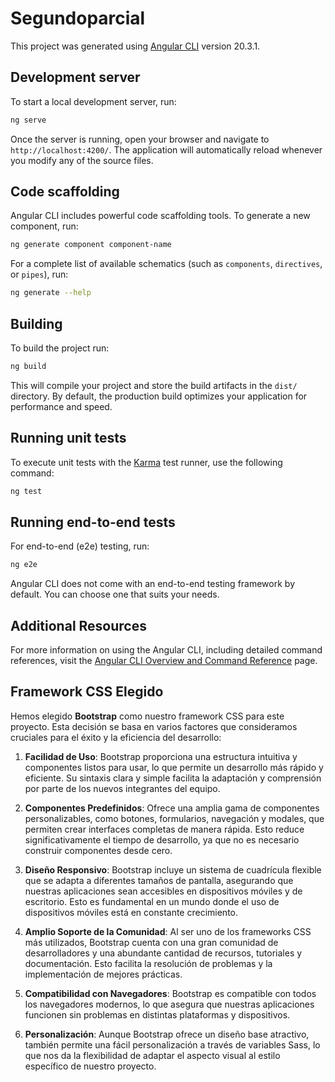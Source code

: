 # Segundoparcial

This project was generated using [Angular CLI](https://github.com/angular/angular-cli) version 20.3.1.

## Development server

To start a local development server, run:

```bash
ng serve
```

Once the server is running, open your browser and navigate to `http://localhost:4200/`. The application will automatically reload whenever you modify any of the source files.

## Code scaffolding

Angular CLI includes powerful code scaffolding tools. To generate a new component, run:

```bash
ng generate component component-name
```

For a complete list of available schematics (such as `components`, `directives`, or `pipes`), run:

```bash
ng generate --help
```

## Building

To build the project run:

```bash
ng build
```

This will compile your project and store the build artifacts in the `dist/` directory. By default, the production build optimizes your application for performance and speed.

## Running unit tests

To execute unit tests with the [Karma](https://karma-runner.github.io) test runner, use the following command:

```bash
ng test
```

## Running end-to-end tests

For end-to-end (e2e) testing, run:

```bash
ng e2e
```

Angular CLI does not come with an end-to-end testing framework by default. You can choose one that suits your needs.

## Additional Resources

For more information on using the Angular CLI, including detailed command references, visit the [Angular CLI Overview and Command Reference](https://angular.dev/tools/cli) page.


## Framework CSS Elegido

Hemos elegido **Bootstrap** como nuestro framework CSS para este proyecto. Esta decisión se basa en varios factores que consideramos cruciales para el éxito y la eficiencia del desarrollo:

1. **Facilidad de Uso**: Bootstrap proporciona una estructura intuitiva y componentes listos para usar, lo que permite un desarrollo más rápido y eficiente. Su sintaxis clara y simple facilita la adaptación y comprensión por parte de los nuevos integrantes del equipo.

2. **Componentes Predefinidos**: Ofrece una amplia gama de componentes personalizables, como botones, formularios, navegación y modales, que permiten crear interfaces completas de manera rápida. Esto reduce significativamente el tiempo de desarrollo, ya que no es necesario construir componentes desde cero.

3. **Diseño Responsivo**: Bootstrap incluye un sistema de cuadrícula flexible que se adapta a diferentes tamaños de pantalla, asegurando que nuestras aplicaciones sean accesibles en dispositivos móviles y de escritorio. Esto es fundamental en un mundo donde el uso de dispositivos móviles está en constante crecimiento.

4. **Amplio Soporte de la Comunidad**: Al ser uno de los frameworks CSS más utilizados, Bootstrap cuenta con una gran comunidad de desarrolladores y una abundante cantidad de recursos, tutoriales y documentación. Esto facilita la resolución de problemas y la implementación de mejores prácticas.

5. **Compatibilidad con Navegadores**: Bootstrap es compatible con todos los navegadores modernos, lo que asegura que nuestras aplicaciones funcionen sin problemas en distintas plataformas y dispositivos.

6. **Personalización**: Aunque Bootstrap ofrece un diseño base atractivo, también permite una fácil personalización a través de variables Sass, lo que nos da la flexibilidad de adaptar el aspecto visual al estilo específico de nuestro proyecto.

